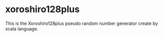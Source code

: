 # xoroshiro128plus
This is the Xoroshiro128plus pseudo random number generator create by scala language.
